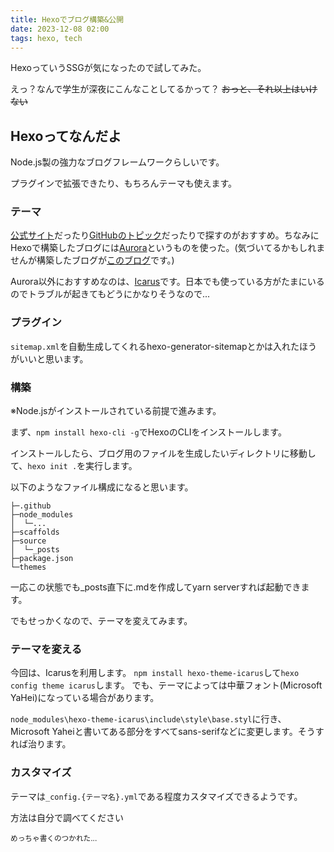 ```yaml
---
title: Hexoでブログ構築&公開
date: 2023-12-08 02:00
tags: hexo, tech
---
```

HexoっていうSSGが気になったので試してみた。

えっ？なんで学生が深夜にこんなことしてるかって？ ~~おっと、それ以上はいけない~~

<!-- toc -->

## Hexoってなんだよ
Node.js製の強力なブログフレームワークらしいです。

プラグインで拡張できたり、もちろんテーマも使えます。

### テーマ
[公式サイト](https://hexo.io/themes/)だったり[GitHubのトピック](https://github.com/topics/hexo-theme)だったりで探すのがおすすめ。ちなみにHexoで構築したブログには[Aurora](https://github.com/auroral-ui/hexo-theme-aurora)というものを使った。(気づいてるかもしれませんが構築したブログが[このブログ](https://blog.sonyakun.com)です。)

Aurora以外におすすめなのは、[Icarus](https://github.com/ppoffice/hexo-theme-icarus)です。日本でも使っている方がたまにいるのでトラブルが起きてもどうにかなりそうなので...

### プラグイン
`sitemap.xml`を自動生成してくれるhexo-generator-sitemapとかは入れたほうがいいと思います。

### 構築
※Node.jsがインストールされている前提で進みます。

まず、`npm install hexo-cli -g`でHexoのCLIをインストールします。

インストールしたら、ブログ用のファイルを生成したいディレクトリに移動して、`hexo init .`を実行します。

以下のようなファイル構成になると思います。
```
├─.github
├─node_modules
│  └─...
├─scaffolds
├─source
│  └─_posts
├─package.json
└─themes
```
一応この状態でも_posts直下に.mdを作成してyarn serverすれば起動できます。

でもせっかくなので、テーマを変えてみます。
### テーマを変える
今回は、Icarusを利用します。
`npm install hexo-theme-icarus`して`hexo config theme icarus`します。
でも、テーマによっては中華フォント(Microsoft YaHei)になっている場合があります。

`node_modules\hexo-theme-icarus\include\style\base.styl`に行き、Microsoft Yaheiと書いてある部分をすべてsans-serifなどに変更します。そうすれば治ります。

### カスタマイズ
テーマは`_config.{テーマ名}.yml`である程度カスタマイズできるようです。

方法は自分で調べてください



<p><small>めっちゃ書くのつかれた...</small></p>